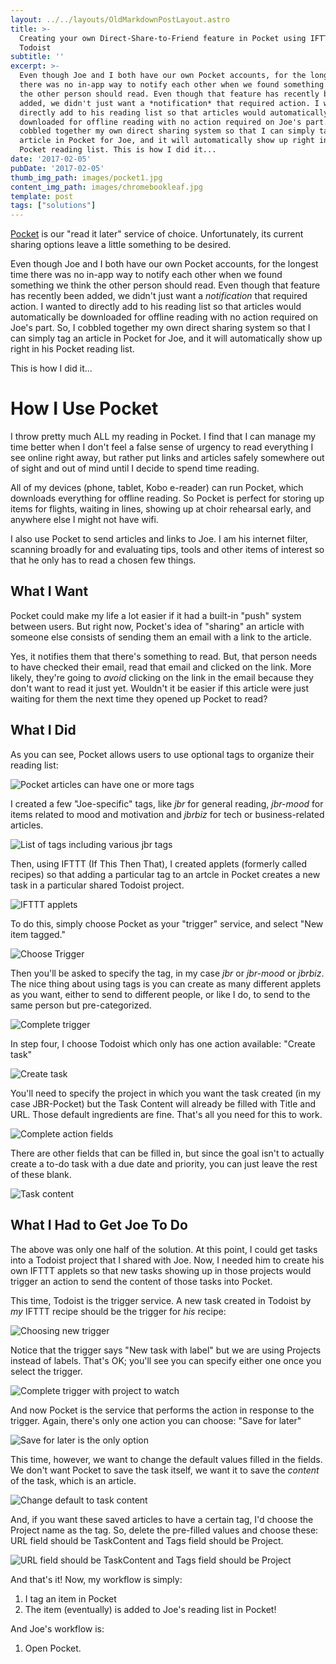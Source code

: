 ```yaml
---
layout: ../../layouts/OldMarkdownPostLayout.astro
title: >-
  Creating your own Direct-Share-to-Friend feature in Pocket using IFTTT and
  Todoist
subtitle: ''
excerpt: >-
  Even though Joe and I both have our own Pocket accounts, for the longest time
  there was no in-app way to notify each other when we found something we think
  the other person should read. Even though that feature has recently been
  added, we didn't just want a *notification* that required action. I wanted to
  directly add to his reading list so that articles would automatically be
  downloaded for offline reading with no action required on Joe's part. So, I
  cobbled together my own direct sharing system so that I can simply tag an
  article in Pocket for Joe, and it will automatically show up right in his
  Pocket reading list. This is how I did it...
date: '2017-02-05'
pubDate: '2017-02-05'
thumb_img_path: images/pocket1.jpg
content_img_path: images/chromebookleaf.jpg
template: post
tags: ["solutions"]
---
```

[Pocket](https://getpocket.com/) is our "read it later" service of choice. Unfortunately, its current sharing options leave a little something to be desired. 

Even though Joe and I both have our own Pocket accounts, for the longest time there was no in-app way to notify each other when we found something we think the other person should read. Even though that feature has recently been added, we didn't just want a *notification* that required action. I wanted to directly add to his reading list so that articles would automatically be downloaded for offline reading with no action required on Joe's part. So, I cobbled together my own direct sharing system so that I can simply tag an article in Pocket for Joe, and it will automatically show up right in his Pocket reading list. 

<p>This is how I did it...</p>
<!-- more -->

# How I Use Pocket

I throw pretty much ALL my reading in Pocket. I find that I can manage my time better when I don't feel a false sense of urgency to read everything I see online right away, but rather put links and articles safely somewhere out of sight and out of mind until I decide to spend time reading. 

All of my devices (phone, tablet, Kobo e-reader) can run Pocket, which downloads everything for offline reading. So Pocket is perfect for storing up items for flights, waiting in lines, showing up at choir rehearsal early, and anywhere else I might not have wifi.

I also use Pocket to send articles and links to Joe. I am his internet filter, scanning broadly for and evaluating tips, tools and other items of interest so that he only has to read a chosen few things. 

## What I Want
Pocket could make my life a lot easier if it had a built-in "push" system between users. But right now, Pocket's idea of "sharing" an article with someone else consists of sending them an email with a link to the article. 

Yes, it notifies them that there's something to read. But, that person needs to have checked their email, read that email and clicked on the link. More likely, they're going to *avoid* clicking on the link in the email because they don't want to read it just yet. Wouldn't it be easier if this article were just waiting for them the next time they opened up Pocket to read?

## What I Did

As you can see, Pocket allows users to use optional tags to organize their reading list:

![Pocket articles can have one or more tags](https://lh3.googleusercontent.com/tglzzmE2987jZgcpdeuW-X4xzEosHbyDDBEaoU5Xv6cSlrYD8b2yYPf5cI-SFhj6eZCwAI69mc78NM-9I7NW6dcMr7ouyKtcqCdKorEF3zWj8-FdaGKwMimZCwpkzX38UOHNpGiuxcVsKa6PtdtjqB50N6yJCFCJpD5A7lOzu6ikzW3vfLW0hyGIXWo53wO8mcmhbwoOc5li8VXXgQqJcbvtqYc-7XfjiJPIIDCBMJ_2WjTALIRe4sBMZ9QV8wA9w5ehXLqEcREtWrohfmTjKuCrqHUQPm389RibfZh0SjsUeetSZIM5qSqJ_tA5Y7ErwE8xH3cflLyC5gptiPaJ5kXoMZpgomqQL4o3Ebk7d7B_svBdcD025NbP5EgKRd2VxHt0P42hPRoz6aw9xx7bXvlVhPSoGTSZsF9xe8_HtTXf4kxKsHiDOTt8sG0jFLMeoX17ONwcZllyjjgrgNPcDgkTfApmt-UQQ9FzRF3Xqi_52U-hKv7qxkK0iJR_PFi5bArEuqMbPzp0XT8NjB_YvI23ewKjMDbQrJNJe2DDn7P_uzG9IuEDRiw3qRuA3xw9e_Xh25RVrK4rbHXwYvzuD1iI4wzgPfXLxAD6b4awon7JsAjViU3dkjnQQldWSmEZrITjiYVGfgYEoMPEY1ZvM68MeM0kKlIbMa6aQcmAlL0=w1024-h482-no?.jpg "Pocket articles can have one or more tags")

I created a few "Joe-specific" tags, like *jbr* for general reading, *jbr-mood* for items related to mood and motivation and *jbrbiz* for tech or business-related articles.

![List of tags including various jbr tags](https://lh3.googleusercontent.com/lnzi5y5yGSwDhsQFCd9LdUsCW7a0PgTPtX1LDcZVUgk84u_aolpatUg9gwYvUAi72VRe1561f5dnppqh8X2foXgMYyerkn_rl3rZqJU1PvrGClsEwBFGFvucF7jqVSJ-DGSVty5BT9gZp6J_HV29j6E_X0GDBjFjPCOv7WKCRS5bEgazxJf9n8SMhZGvZwyw0RETlJlljfULZ_SxvOcnXr8y-i9uoP7AqR-1oh4TZBsTwL0TdHOHEhnls1Hd_G2txno-UWSNjttDmqn_E6FM_GVuY566MvuB8y7gp9piwh8P5BqEtVZnCJUmBBfXLItexr67dR2-pOulFbSuUOISckJ0BbUh9lNS2ciJ5-MFHfJDmrLpy8l1vJ5hqnIEmbxbaubmZawGZuu8049dukyeiwC7Ucd34nTjsQht8VYzJSCnDsUXs1MqlxPscyWgnin4gWydxLcODvvaqmf3nRwitwJOnN7_qVgAgC5uIE-OFi9omuezrKWN1uhkMfxFzt4RrDapFyQeooH0pZHNrUTFUaOCvD2VKOekQegpTNx13j_-zc13sSpHjR301E0FftOw-j8RSVB8bb0iUPH4kSpJ1LCM5uTiuWovcno3FReagA4nXFHJxpzbTjpkGN5zmnmb-07FEOftl_5D5jrYgg5NYiEVFUt6AQs5HJW5hRn3xxM=w622-h453-no?.jpg "List of tags including various jbr tags")

Then, using IFTTT (If This Then That), I created applets (formerly called recipes) so that adding a particular tag to an artcle in Pocket creates a new task in a particular shared Todoist project. 

![IFTTT applets](https://lh3.googleusercontent.com/YvaOas4MjOBXRz6lgfaCgi4H-myrtCyJ0Zpn5YgY8n-ChQNgwumnj7j_7aksTEEsMTygECAfPdNT6bvN0R83LVmleLmrrhCC34FMnJZf9eLgJE8fkVjZaukoRA__Mgjc2uOWEXI_Pih_8dgw_zRbZJs5FcHRHMdSPPydgxKClqFNuMZnTrYtBXVA_xcu1rm_E5EhQXC0qWyxu--17AgtzYIVYxbsYHRBeKWxDJEI140wKGJZNULQTmrF6HMKpe5m9q2BTtGohMx3MS43jPO7E1sXkZrg6gT32hhho9eVDWw1747Bqrr_oPpH0O9fAJT64MBdOYgVsMVwec4ga72RI0838EKDSCurYVsg_5qOIR3-KvOHEsPyAVNRt3B30ZikQ4kpqHa4LYCgEV4rPtgb2CfrxxlZdJRTxfi6UoRvpljji8dXzQy5CCtKg016rz7xtv2cjlYylrmmV-GtjkhJu7RNKYkxnICt-CzeLp2pWGJvvuXRoBgimLtu4rXLKmnLqZAnMrD8C0P2fEYl9Qsyb7utYbMnvnl8ZBd6K7C15GIJ_xSMic2Vh12QePrx8Lk_by7igcRbpZNNA5j7rxq9av_WroQlGCKE2b1krrebB7Ymdn8BPeH7XVpMU80btLjg2hZSpPlohOCvOzdFWOVNTHMt-gGEbb5JR2lwjP3KM1s=w828-h530-no?.jpg "IFTTT applets")

To do this, simply choose Pocket as your "trigger" service, and select "New item tagged."

![Choose Trigger](https://lh3.googleusercontent.com/-TueZLQrONMrPZFTxxEfFD_tcYNY0ZF80xT94xjVTijjYNiJQWok-yg_l_TIo5oMxSL6CVjTtoo_-gyL9EOPdQecq1KlyBPscQSUEOGuTMOjLwap_q5x62tMo7mtY8S4BjjawlZUpentLJ1varwQ-sp0swQ4yu7iIwkBQjtIffTsVgxf02oloI6m3p2zirkoPtrwHQ3mED8roGhLZux9CxzMQLCPAbWHi-BynvgY-slV4KKj9hN5om4XBKQd13GJWIYE0N6Vmw9w3rE7AgvxX7etcl0msGYOJ-X4MaaBJVFle7smfbFpnmw7tILXnfez9oujaqpMxY0J_6UpqijJeqlXdS8TtMIr39tTdOcbk0IOkReaA8IUTd_KZy_hg-CZLJ5ux32XchNCcVt2SfFa61VW_uRG8qia6W82RXJn81cqVvlRhbwt8HwQe3J9HwRpr8-reMhQZMfG1XA-BiZ2hIdpMNDUmLJvJvcTzAT182HsYy3Y-DfGx19u5o0gR-HsHWzrkXKXvrNuVA8EtOeeQysbZXn-QKmDTrEZ9VGJTlQECq5nNO78FVKTIC0ZFZ5RS5WxPEeAaci2OCQAuvMp0mXzGnSg5zAhhtx0TPk9MZ9n6i4PW_j7HHhsGYI59qVcC6GmTwnDjm6xNdvdV5pY__sxLbUi2BsKjaM3vW5XYS0=w1006-h455-no?.jpg "Choose trigger")

Then you'll be asked to specify the tag, in my case *jbr* or *jbr-mood* or *jbrbiz*. The nice thing about using tags is you can create as many different applets as you want, either to send to different people, or like I do, to send to the same person but pre-categorized.

![Complete trigger](https://lh3.googleusercontent.com/YNS059AWBshbY62ZgqK5Z11mtgpHuc7cAkg0khzZzI1o2TLF0Nr422aP5Ky6EI-elSFImstHWoMyQixquUrKhdE2SnrVrXcUhvCUz3Y-3I5kj7uchFISn35bMgWhX7PstpsrOlBbjApq2Y45QC5luZmpC2v5uHsFhm0mnixMe7buAiztGb0kTMx-54RkaBN0-Tzmdgfb8UIP9PDcF89uMRt9awS7i0PYv9nZ2Ib3ffYQeWBZ09214ES4gFsSatrnWgex0FjIGpGrulmoNSg9p1NdjmgsApVZT6_zcz77SzxHjEyYFi77iQgNfkGXBdDBck7U59Q6KjIBKfYmBaHv3fFtZDxScm5RTieQ9QV7iQpGWAxa6Vj2EVJMTjE72-Os-APotR5lJjCTpnfQe58uFwviwNkZ54QaESZEPF4a25l3Ak74Dj9QoyedePPzCIOQ1iUBVYqjZHQmXNKsJb8a7MvW98hg2kElbnmhOuCZ5cNf2CKHPnMXZahlPfHncQt-mC2UsYHmjsUyLX1FvcVW_YiFq-l9PVzzNQ6r_ATBu0Oc4kGByT94BntwORv7cQBzviUNjoflhAIWghJsSsQqeJ6PwrRwun9H_8lLERhwrX6X5N9zJLaU_-307v24RtiRpYVUreJ1UbyksVTMmynFAESUdRJSFxf4WdFuqLbd0gc=w589-h537-no?.jpg "Complete trigger")

In step four, I choose Todoist which only has one action available: "Create task"

![Create task](https://lh3.googleusercontent.com/P_5Ko8lIDUX1yHgIS7emrOaz7I18aqf6J9F9uweL9fCwcLYt6_e_aMrLzRZEnxini5q1YheZ6k7F0tHo1HtR621L4VWx4JjNoZuBHknPB2B2XLlgrZWEfLQq5QQaNfpKxnCRHfrCW1vc71SRowNbn4u3I4MNUncvgek1OvuthjIfCV26XE3heScGHkMu6hhFjN6P9dFkQbu7IbX8sYxMrHT7R59XnreJkOjp2ohbYXXEaae7h9UbpAph639zXAQuTTbuAPGSd-OJdetvg8tuAwKsQxCsJyKxPeuwEzbwasmvhuJUASGNHewx36fXMbsoXlXssJwxeA_NxT761etHHvsV_7q9g-oiVWgAf9a_3Ob7G6h-TFPgMrP7XVqv35LuPUoAeGSmUW8Rg5FtGRvy_7B5t0ez61GtVTKneY4IXVmCROu9PdbpWmFlO-1EQsQFRxBufN5f4I53Q3Lrpj0HU1G08PYdndKPNqI1lyZZ6rIInddCL7nxszlT-3RJjMvU70CYF5xy94K1evSppdGdXmBIEZFYRG99u3Xgcm57R9rHpcZ-O5uq_uJqUcPxIf_HieBziQJH_fGB0URABMbY-dPIdqShQNzQ7-bcjfTpCdc4ReYxFTAXfU_api79eEKEsosHTdgc4e2ASq3VL22YpLWwq_xQkwdaEZHymGhh2hU=w891-h592-no?.jpg "Create task")

You'll need to specify the project in which you want the task created (in my case JBR-Pocket) but the Task Content will already be filled with Title and URL. Those default ingredients are fine. That's all you need for this to work.

![Complete action fields](https://lh3.googleusercontent.com/6yJnLbxpUr4Zprk4d-tt3B7_EcS64woMxv5DOWtw_YkYg9lltZajfDvSn43hhmlR9mQrcJqlOHM-d3kb8yo9OvC0MwSWgIT96hTs-4TxWVs3xniqw4Jqqex9oVATvdbNpa774mu8UXQlmW0dlEkX6O01mXE1UVQeDDWiIHRaGqsWtBK8FFnu6J2KvhpCsK8N5dPIqLJgrisXujRgOmT9lCgo7MSaWFSkcZsf9XNsb1h_SLbR5QV4UInH6vt0w_sZP0WMzLdOmifcb_w6rD7FN5-Y4qX8ZjuTbRv3BA6CD0Wcw_AWTtuDpzbGbIEzJSkkxfvWk3JIk-hfMKxFPZguQB4EN5ZsIlcBHdQVAXO4XmS8-ufRV19lV_j-OBURd9pC2x2gqfrdfCKDxzdL1lqA6FUrtOOu4m2B90TAaCq0lGXXJaZ-UxUEBZpaU-IkY9UXgY0e3Mgq1Nna_jzVMrFN-C88qmseqEUo9OvIBqOBQs-NWaK0fm08N0OogQbj4H42Wyjj2Y6I39_mM6PJKkoIc3qo3ND1D6SkALyktyNIoiEJLyJkTX-hHSGaVhbzO7wIW43cE4qI9eVZnZ5llntNQtSapvijbseuVX1HRzz7o3VhmpCzSqbisOjST9zNpgO-tVb2ycaOQHlUVyrFKI8VVY6omwdrGbhFi9deFIdytyM=w592-h640-no?.jpg "Complete action fields")

There are other fields that can be filled in, but since the goal isn't to actually create a to-do task with a due date and priority, you can just leave the rest of these blank.

![Task content](https://lh3.googleusercontent.com/4WKmYXk5wwDUMaPY1HrRQWljx0XRJkPeBvbvSOpRDsfPcZ4puTJoTuTp_drlwgYTnku6hanP-xyLZqxCJkF0dFZy6CROM6kRQKbkPX6n3SdEQYNMtrQwdMB5Dh5bxiiduY3BVyDkXZLVJFKxSgTyFjVdoqKHDXcOkuC57fsFBPbp6qrbJw2D_Qbi3WFh81mZON37N0HLrFTZCgvuJxDii9sWo2zT_SBkY5hbdOw_gvD1xnCVTXKK1FFwuV0T-cDu20AIo3NKB3kZLyM704ybV-hrfRz6wCtCuIdNOwlhC6Eo491hcDm3QKtO1yptn2AAryHNAN-0ABV9AlFsQXM7-vjtQ-vJiGIc0cwYIZo-ZTKUtonratHDRfAfbOEhzdHYaLi-GZ126Tla5MunJVhyAdIvCwikW6Pnm-XV7mjo8yGST1orgUNQJGCctw85y7Ys3BInznqQ16PmgkX8WBwEi_E-JkdNttyFNldDkydKvoGbJ_UOkmKRU9ryVo54AOsTqBAw_Y52GHFM5RyqCv7IOBN6zA4VpF-XAnKQlbOuUifu9-cX2Q3HoEz_Fgip1FfERJgsJkLOzEA8r5nK1yX3aylIGRYd1a4IOG3DN5NutfJhercPSckqrBEnvLum1ympwDmQtfy30Xkg_i_mFIg6x7BFJnWoJHBkMOwt8n9WHVQ=w369-h641-no?.jpg "Task content")
<p></p>

## What I Had to Get Joe To Do

The above was only one half of the solution. At this point, I could get tasks into a Todoist project that I shared with Joe. Now, I needed him to create his own IFTTT applets so that new tasks showing up in those projects would trigger an action to send the content of those tasks into Pocket.

This time, Todoist is the trigger service. A new task created in Todoist by *my* IFTTT recipe should be the trigger for *his* recipe:

![Choosing new trigger](https://lh3.googleusercontent.com/JkTRYRvMUWuiK_e7LtY1Dustf_6oYNMV_TRgiEYJwg-cR73j9TeyaCq3ZUb-umcqWX8Y4AFhLhJ7nN1jkw5jMJMjoPgEZAecrzzO6bugFuixL20p91Rut2uTByEn1r08s8abgsNpEfAmUOpFMPOcCdZeEs07BvaA_3pRQLCXLq3NO5ix5E_Eu_RNInzXXoIYLLNTW2Nm4xhJhY_Jsx7BphiVeY_G48ow9hr_HpOYm7UFR6HoNvgVqr-D3HgGliD5YBhbLSvUBOqeDa8ZoDsX6G0odujhMI3s3zO-AQ06Z95quS3dTfqlaSFXFeMinWKHwsMB7YkyWn8a8QBxwsFJzteyuaKBwQaN7hN4Efouhs07RSmgb-7WhJPWqXI3XCbE58UC8pubvgknFlwQy2wehl-BGWZbxUxe7YgkBwGwlyDcMnnO70yS-15BgMRp_canVlYxjyJ6WZVMnsl81c8b10Qi4N2qO9X7fZopZ1GEUASHHtxZbQnYfxxaUH_XBS-W9iVD-VpbcER7HPwoydTMgu8X1t_hO9Qe8s_dqV8IOpE-AWIJM7xpijSD7vSkZPfbkaMLivNuBZuUvtRNv-jrn_PKBzGD1SoWUDzy9nzD7SWCJXLBPYkYcoxS3lYcZm95XTHDHhN7CXcrVX6oB6Mwg9T4gLSjmbHjNLZ2Q8T41KE=w1024-h587-no?.jpg "Choosing new trigger")

Notice that the trigger says "New task with label" but we are using Projects instead of labels. That's OK; you'll see you can specify either one once you select the trigger.

![Complete trigger with project to watch](https://lh3.googleusercontent.com/Rg0RrbcwVNT2uCJgKw402KBBExKYG7BNj7jL8dWi9HkORarU8GeX1cPV08mo-rKBD1xMfdp7wD77gbAY8813_zOqZ5iaM9njY9IB1zTI7D8H_As7ujCTM7Q1Sx-pKY6nOYofnW1_CZgRGgVcCImrgVf3HV7nZUKAxlh8P0c0bvOvwJT2Kt8CKOOBEvRcT6EJG0VK0z2vL4qHFmUZ5sjWIUo1WZZRZgICpx4DDL84WVfvLk9C-VnK5fZPmJ1O7pyvg-Ru4_7C_bcrQi--DHQJp51wTRiWXQds7RBoPEYeYnureiFeDXBARZdt7iEmIfv4X7V2psOkoF1WVu4dXe1HfexBrHkOq-zjeTjkmLrG9Nlj-ve4NVn-CiiMv99BeZRN74d6hv1DO3TbMvDXMTcNkWgtEhHItVpt9B2P_KHvOOD7PAXVWuiR3xn9x4q7sagcyN9-BRzoUDVK-baC8wUM5t77pnK5NutTL94XrJqvex3osiO1QBiQluO9fjwqI1-Mw3dvtnhe4SV6Jj099Vs-nTidsv8flplJRzRGCr8HuLoe48oNJMlBNGgn8S5_mEhgVAK3yFh-TMcIlLM7pcXgpcuywDw14ejcOkM_U5NdyBWbMTr669FUCM376e6zALm33TbBxEKjlZDCsTHxzyaPShdMzkm0OLH6Ait_R4Iz9hc=w457-h615-no?.jpg "Complete trigger with project to watch")

And now Pocket is the service that performs the action in response to the trigger. Again, there's only one action you can choose: "Save for later"

![Save for later is the only option](https://lh3.googleusercontent.com/NfrnLGObo_kppFKpaiUaQr22WcneFOfcEs9myjQG4LHWF9PwhjYuxP4uL-jmenL6T44g92pfuLXeeLv_dPj5HTJGvVeZn2Fp3Urv7W5XczF0646EKkgS2CifOFfmVvYKVleHDFnMVoKLdOlBgw6L6QPj71CSl67poUQVYZKzM3UCxUFP58WwHr1PyCfFOiAdjohI48vXXgTfvPAnta-5hu2h85E4qJBvmahrmZzF4QOvOKb5N7SJWeZmxbYm95NBIewotqNgCOgoai1sJ4hZ439VfWtiNafVR17V2opw4KH8kzueMYrHU50Sg0zTMdYnVjA7SsVMaA2a7WZpeIZn6CtZ2xqTycD2xmYHg2DvJ94tdEjhCioXWc1QrqlJvBnZ7fHQBIMKNi-TvP-XpigSKJyf-KjRAAPx743W2VrblGBFDxrpijijhx0vTHuE51ZsPESW_ajp81cCD9YVE4Eu8Yq1OYJUjrVV2wD_dpLOIYTiz86wHddpomlFdMPUlaNAUx_jIV2NjHsekXX8n8dnXWaay4t45RzPpkwG_yuyzPwdPgJCTEjUKZpqQFZItVmSCSFC8-Nz33PeMkymW1uNvonbxwNN4MmtKfcTznQ_3v5qc10qpVUPLVTlBacXnakIN_QvSitpBx4velL2WxaDv74xIP6qqVqdehdvIHy9p4s=w823-h579-no?.jpg "Save for later is the only option")

This time, however, we want to change the default values filled in the fields. We don't want Pocket to save the task itself, we want it to save the *content* of the task, which is an article. 

![Change default to task content](https://lh3.googleusercontent.com/k_x6TG8vbI5720pkFnAIqt_s39J8BZ2yHIoIqc7eCPosMdWZ44tszVZRANFMITrS8YOHhjSgBQWCzCjIcbu5revBlBbdhoari70PO2nYun6p3ULziPsQMqP8tusiFGAp6yBhkXgD7G8OLGjlNsYPVCXWq5XgyqjqU125P5pizKZBUgdmQckfkQjUpAEn-XGeiuvLqrI877Zz2zAuZaWqJln7UB0zPbl_toQN2JsUoL1JC2jbUltyKs0x9-NMnZul_LRAdNzAdL0tcVw1bPpuiBb5gZ1Dexh6eIV9RcHglgpZ7OX7cD-TzEAWap5_98RBIo7axD4-LS8VRpm-MRwZnGA9akyRphrOK6JyKdrhaZjZmV1a_aWZx7UWIRMATOLNehuPqSJJgJmUza0-0DKW5G3PW5ZN1gsSfDgzBgOE6bRANCsZGCVfZPxlzhsl4uGsOdyZViFAcvZpXGGW5-hIupM1JZS24YQXWfHQyVye23U7FhFyk-dnwbtVmSG-jzRJMDpQYVh7SdiIimPcZjEnAYKzfdFDT9t6SQZsMmJNlW8FS_sVm9pFKquBNhnVXUzoqAkQAx4VJODU64g1TsD7782IjuGxA2bgB3vCgMSKA4i9v1VSAHVlz9TJ1V14bFk6cA22HnnNiqTNjGPgZ3rJqQIlNRXmdGBAMLvZV4ccdWE=w424-h623-no?.jpg "Change default to task content")

And, if you want these saved articles to have a certain tag, I'd choose the Project name as the tag. So, delete the pre-filled values and choose these: URL field should be TaskContent and Tags field should be Project.

![URL field should be TaskContent and Tags field should be Project](https://lh3.googleusercontent.com/CPo5wpCF997BZ78Y5SJo8_2mUcvGM21dx1bTwop9MgVUXhncrtomk816uxmJjyAUwPQT6HHx_3GGesMrxDTuj42VbaVr9UVJp_BSkfRvGpkoR3su1SUOVdLKAXOwY-qBlwh3Kj0Yl65t5qpS5Aq3Vj27Llf580btSnDU3Dozhd2dGu6IF6mtklj5X9ZQLNmrdqU91plY026XbscRf7r7HudN6qgsN5dPQYQ-_g2HuV1xOKYnaVda-dLRxiDAEvErQSzh2xPH7CpJVpL67ZDga3kb5ChMo1mlPIh2qcNn05_NnKDN8Ks42blQ8M-3zsdW9oKiAreWFqKmHRRHB12Ugb9zi31lUEh-XRPzh3T9tb4py7PEv3noJbkUQFIanDJPH1BFt-fl4dh39Gv6TvQs4R9SyaJp0fua6YTQ-Snpzi2ayVhg0lg2JUZWz4iR6ioxADNVyCUaNWPjL5rpY83ZAAenDfIuAvuSfTewk7O6td_GLURs5YjNWptP0ASPk9oyrBsQ8Jy-y7UD0oKRwFuG5i-T3XIVG5HzWKXrJ2Vx2xowtD5gRiZrm8y2zG3clLOz_x-gH9lXZSRQ45HNisS1fY-LK1_WHdn_-T2kOeveZV7MskDgO1OGmuiKfRjFm7OZr374kCQuwNBrqhepkCTp74BIWqOiPA1i2iPry5ucTwQ=w502-h615-no?.jpg "URL field should be TaskContent and Tags field should be Project")


And that's it! Now, my workflow is simply:

1. I tag an item in Pocket
2. The item (eventually) is added to Joe's reading list in Pocket!

And Joe's workflow is:

1. Open Pocket.

